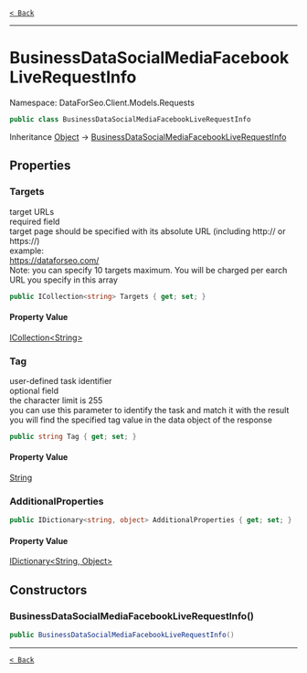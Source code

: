 [`< Back`](./)

---

# BusinessDataSocialMediaFacebookLiveRequestInfo

Namespace: DataForSeo.Client.Models.Requests

```csharp
public class BusinessDataSocialMediaFacebookLiveRequestInfo
```

Inheritance [Object](https://docs.microsoft.com/en-us/dotnet/api/system.object) → [BusinessDataSocialMediaFacebookLiveRequestInfo](./dataforseo.client.models.requests.businessdatasocialmediafacebookliverequestinfo)

## Properties

### **Targets**

target URLs
 <br>required field
 <br>target page should be specified with its absolute URL (including http:// or https://)
 <br>example:
 <br>https://dataforseo.com/
 <br>Note: you can specify 10 targets maximum. You will be charged per earch URL you specify in this array

```csharp
public ICollection<string> Targets { get; set; }
```

#### Property Value

[ICollection&lt;String&gt;](https://docs.microsoft.com/en-us/dotnet/api/system.collections.generic.icollection-1)<br>

### **Tag**

user-defined task identifier
 <br>optional field
 <br>the character limit is 255
 <br>you can use this parameter to identify the task and match it with the result
 <br>you will find the specified tag value in the data object of the response

```csharp
public string Tag { get; set; }
```

#### Property Value

[String](https://docs.microsoft.com/en-us/dotnet/api/system.string)<br>

### **AdditionalProperties**

```csharp
public IDictionary<string, object> AdditionalProperties { get; set; }
```

#### Property Value

[IDictionary&lt;String, Object&gt;](https://docs.microsoft.com/en-us/dotnet/api/system.collections.generic.idictionary-2)<br>

## Constructors

### **BusinessDataSocialMediaFacebookLiveRequestInfo()**

```csharp
public BusinessDataSocialMediaFacebookLiveRequestInfo()
```

---

[`< Back`](./)
